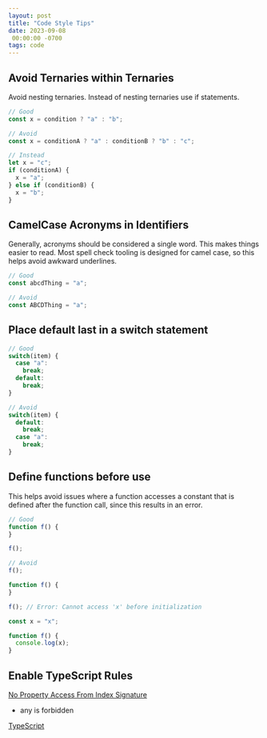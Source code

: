 ```yaml
---
layout: post
title: "Code Style Tips"
date: 2023-09-08
 00:00:00 -0700
tags: code
---
```


## Avoid Ternaries within Ternaries

Avoid nesting ternaries. Instead of nesting ternaries use if statements.

```typescript
// Good
const x = condition ? "a" : "b";

```

```typescript
// Avoid
const x = conditionA ? "a" : conditionB ? "b" : "c";
```

```typescript
// Instead
let x = "c";
if (conditionA) {
  x = "a";
} else if (conditionB) {
  x = "b";
}
```

## CamelCase Acronyms in Identifiers

Generally, acronyms should be considered a single word. This makes things easier to read. Most spell check tooling is designed for camel case, so this helps avoid awkward underlines.

```typescript
// Good
const abcdThing = "a";
```

```typescript
// Avoid
const ABCDThing = "a";
```

## Place default last in a switch statement

```typescript
// Good
switch(item) {
  case "a":
    break;
  default:
    break;
}
```

```typescript
// Avoid
switch(item) {
  default:
    break;
  case "a":
    break;
}
```

## Define functions before use

This helps avoid issues where a function accesses a constant that is defined after the function call, since this results in an error.

```typescript
// Good
function f() {
}

f();
```

```typescript
// Avoid
f();

function f() {
}
```

```typescript
f(); // Error: Cannot access 'x' before initialization 

const x = "x";

function f() {
  console.log(x);
}
```





## Enable TypeScript Rules

[No Property Access From Index Signature](https://www.typescriptlang.org/tsconfig#noPropertyAccessFromIndexSignature)

- any is forbidden

[TypeScript](https://typescript-eslint.io/rules/?supported-rules=recommended-typeInformation)